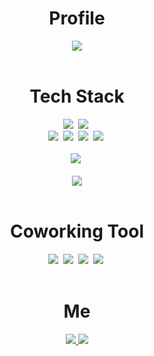 <h1 align="center">Profile</h3>

<div align="center">
  <!--<img align="center" src="https://github-readme-stats.vercel.app/api?username=jhj2713&show_icons=true&theme=calm" />-->
  <a href="https://solved.ac/jhj2713">
    <img align="center" src="http://mazassumnida.wtf/api/v2/generate_badge?boj=jhj2713" />
  </a>
</div>

<br/>

<h1 align="center">Tech Stack</h3>
<div align="center">
  <img src="https://img.shields.io/badge/React-61DAFB?style=flat-square&logo=React&logoColor=white"/></a>&nbsp
  <img src="https://img.shields.io/badge/React%20Native-0088CC?style=flat-square&logo=React&logoColor=white"/></a>&nbsp
  <br>
  <img src="https://img.shields.io/badge/HTML5-E34F26?style=flat-square&logo=HTML5&logoColor=white"/></a>&nbsp
  <img src="https://img.shields.io/badge/CSS3-1572B6?style=flat-square&logo=CSS3&logoColor=white"/></a>&nbsp
  <img src="https://img.shields.io/badge/Javascript-F7DF1E?style=flat-square&logo=Javascript&logoColor=white"/></a>&nbsp
  <img src="https://img.shields.io/badge/TypeScript-3178C6?style=flat-square&logo=TypeScript&logoColor=white"/></a>&nbsp
  <br><br>
  <img src="https://img.shields.io/badge/Node.js-339933?style=flat-square&logo=Node.js&logoColor=white"/></a>&nbsp
  <br><br>
  <!--
  <br>
  <img src="https://img.shields.io/badge/Java-007396?style=flat-square&logo=Java&logoColor=white"/></a>&nbsp
  <img src="https://img.shields.io/badge/Python-3776AB?style=flat-square&logo=Python&logoColor=white"/></a>&nbsp
  <img src="https://img.shields.io/badge/C-A8B9CC?style=flat-square&logo=C&logoColor=white"/></a>&nbsp
  -->
  <a href="https://github.com/anuraghazra/github-readme-stats">
    <img align="center" src="https://github-readme-stats.vercel.app/api/top-langs/?username=jhj2713&hide=vue&layout=compact&theme=calm" />
  </a>
</div>  
<br>
<h1 align="center">Coworking Tool</h3>
<div align="center">
  <img src="https://img.shields.io/badge/Github-181717?style=flat-square&logo=Github&logoColor=white"/></a>&nbsp
  <img src="https://img.shields.io/badge/Notion-000000?style=flat-square&logo=Notion&logoColor=white"/></a>&nbsp
  <img src="https://img.shields.io/badge/Slack-4A154B?style=flat-square&logo=Slack&logoColor=white"/></a>&nbsp
  <img src="https://img.shields.io/badge/Figma-F24E1E?style=flat-square&logo=Figma&logoColor=white"/></a>&nbsp
</div>  
<br/>
<h1 align="center">Me</h3>
<div align="center">
  <a href="https://velog.io/@krkorklo58" target="_blank">
    <img src="https://img.shields.io/badge/Velog-20C997?style=flat-square&logo=Vimeo&logoColor=white"/>
  </a>
  <a href="mailto:2713jhj@ewhain.net" target="_blank">
    <img src="https://img.shields.io/badge/Mail-EA4335?style=flat-square&logo=Gmail&logoColor=white"/>
  </a>
</div>  
<br>
